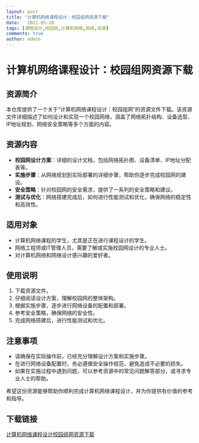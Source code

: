 ```yaml
---
layout: post
title: "计算机网络课程设计：校园组网资源下载"
date:   2021-05-20
tags: [课程设计,校园网,计算机网络,网络,资源]
comments: true
author: admin
---
```

# 计算机网络课程设计：校园组网资源下载

## 资源简介

本仓库提供了一个关于“计算机网络课程设计：校园组网”的资源文件下载。该资源文件详细描述了如何设计和实现一个校园网络，涵盖了网络拓扑结构、设备选型、IP地址规划、网络安全策略等多个方面的内容。

## 资源内容

- **校园网设计方案**：详细的设计文档，包括网络拓扑图、设备清单、IP地址分配表等。
- **实施步骤**：从网络规划到实际部署的详细步骤，帮助你逐步完成校园网的建设。
- **安全策略**：针对校园网的安全需求，提供了一系列的安全策略和建议。
- **测试与优化**：网络搭建完成后，如何进行性能测试和优化，确保网络的稳定性和高效性。

## 适用对象

- 计算机网络课程的学生，尤其是正在进行课程设计的学生。
- 网络工程师或IT管理人员，需要了解或实施校园网设计的专业人士。
- 对计算机网络和网络设计感兴趣的爱好者。

## 使用说明

1. 下载资源文件。
2. 仔细阅读设计方案，理解校园网的整体架构。
3. 根据实施步骤，逐步进行网络设备的配置和部署。
4. 参考安全策略，确保网络的安全性。
5. 完成网络搭建后，进行性能测试和优化。

## 注意事项

- 请确保在实际操作前，已经充分理解设计方案和实施步骤。
- 在进行网络设备配置时，务必遵循安全操作规范，避免造成不必要的损失。
- 如果在实施过程中遇到问题，可以参考资源中的常见问题解答部分，或寻求专业人士的帮助。

希望这份资源能够帮助你顺利完成计算机网络课程设计，并为你提供有价值的参考和指导。

## 下载链接

[计算机网络课程设计校园组网资源下载](https://pan.quark.cn/s/94b4c109ee69)
